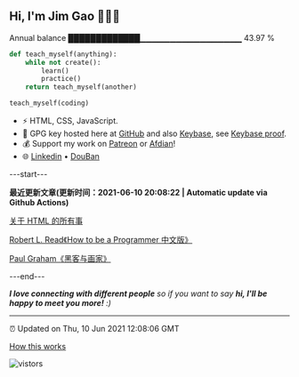 
<h2>Hi, I'm Jim Gao 👋👨‍💻</h2>

Annual balance    █████████████▁▁▁▁▁▁▁▁▁▁▁▁▁▁▁▁▁   43.97 %

```python
def teach_myself(anything):
    while not create():
        learn()
        practice()
    return teach_myself(another)

teach_myself(coding)
```

- ⚡ HTML, CSS, JavaScript.
- 🔑 GPG key hosted here at [GitHub](https://github.com/tianheg.gpg) and also [Keybase](https://keybase.io/yidajiabei/pgp_keys.asc), see [Keybase proof](https://gist.github.com/tianheg/1ce40c3e06eddab6bc72b87cc26ec067).
- 💰 Support my work on [Patreon](https://www.patreon.com/tianheg) or [Afdian](https://afdian.net/@yidajiabei)!
- 🌐 [Linkedin](https://www.linkedin.com/in/tianheg/) &bull; [DouBan](https://www.douban.com/people/yidajiabei/)

---start---

**最近更新文章(更新时间：2021-06-10 20:08:22 | Automatic update via Github Actions)**

[关于 HTML 的所有事](https://blog.yidajiabei.xyz/posts/everything-about-html/)

[Robert L. Read《How to be a Programmer 中文版》](https://blog.yidajiabei.xyz/posts/how-to-be-a-programmer-zh/)

[Paul Graham《黑客与画家》](https://blog.yidajiabei.xyz/posts/hackers-and-painters/)

---end---

<em><b>I love connecting with different people</b> so if you want to say <b>hi, I'll be happy to meet you more!</b> :)</em>

---

⏰ Updated on Thu, 10 Jun 2021 12:08:06 GMT

[How this works](https://github.com/tianheg/tianheg/issues/1)

<img src="https://visitor-badge.glitch.me/badge?page_id=tianheg" alt="vistors" />
